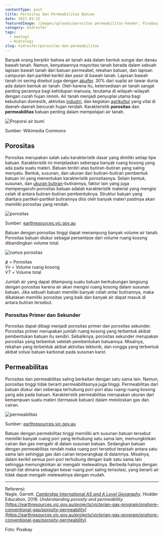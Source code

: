 ```yaml
---
contentType: post
title: Porositas dan Permeabilitas Batuan
date: 2021-03-22
featuredImage: /images/uploads/porositas permeabilitas-header, Pixabay.jpg
category: Hidrosfer
tags:
  - Geologi
  - Hidrologi
slug: hidrosfer/porositas-dan-permeabilitas
---
```


Banyak orang berpikir bahwa air tanah ada dalam bentuk sungai dan danau bawah tanah. Namun, kenyataannya mayoritas tanah berada dalam sebuah lapisan bawah tanah dari batuan permeabel, rekahan batuan, dan lapisan campuran dari partikel kerikil dan pasir di bawah tanah. Lapisan bawah tanah ini sering disebut juga dengan [akuifer](https://supergeografi.com/hidrosfer/akuifer/). 30% dari suplai air tawar dunia ada dalam bentuk air tanah. Oleh karena itu, ketersediaan air tanah sangat penting perannya bagi kehidupan manusia, terutama di wilayah-wilayah dengan curah hujan minim. Air tanah menjadi penyuplai utama bagi kebutuhan domestik, aktivitas [industri](https://supergeografi.com/antroposfer/sektor-industri/), dan kegiatan [agrikultur](https://supergeografi.com/biosfer/agrikultur/) yang vital di daerah-daerah bercurah hujan rendah. Karakteristik **porositas** dan **permeabilitas** batuan penting dalam mempelajari air tanah.

![Proporsi air bumi](images/uploads/image.png)

Sumber: Wikimedia Commons

## **Porositas**

Porositas merupakan salah satu karakteristik dasar yang dimiliki setiap tipe batuan. Karakteristik ini menjelaskan seberapa banyak ruang kosong yang ada pada suatu materi. Batuan terdiri atas butiran-butiran yang saling menyatu. Bentuk, susunan, dan ukuran dari butiran-butiran pembentuk batuan ini yang menentukan karakteristik porositasnya. Selain bentuk, susunan, dan [ukuran butiran](https://supergeografi.com/litosfer/skala-wentworth/)\-butirannya, faktor lain yang juga mempengaruhi porositas batuan adalah karakteristik material yang mengisi celah di antara butiran-butiran pembentuknya. Struktur batuan yang diantara partikel-partikel butirannya diisi oleh banyak materi pastinya akan memiliki porositas yang rendah.

![porositas](images/uploads/porosity.gif)

Sumber: [earthresources.vic.gov.au](http://earthresources.vic.gov.au/)

Batuan dengan porositas tinggi dapat menampung banyak volume air tanah. Porositas batuan diukur sebagai persentase dari volume ruang kosong dibandingkan volume total.

![rumus porositas](https://supergeografi.com/wp-content/uploads/2021/03/porosity.svg)

_ϕ_ = Porositas  
_Vv_ = Volume ruang kosong  
_VT_ = Volume total

Jumlah air yang dapat ditampung suatu batuan berhubungan langsung dengan porositas karena air akan mengisi ruang kosong dalam susunan batuan. Jika sebuah batuan memiliki banyak celah antar butirannya, maka dikatakan memiliki porositas yang baik dan banyak air dapat masuk di antara butiran tersebut.

### Porositas Primer dan Sekunder

Porositas dapat dibagi menjadi porositas primer dan porositas sekunder. Porositas primer merupakan jumlah ruang kosong yang terbentuk akibat pembentukan batuan itu sendiri. Sebaliknya, porositas sekunder merupakan porositas yang terbentuk setelah pembentukan batuannya. Misalnya, rekahan yang terbentuk akibat aktivitas tektonik, dan rongga yang terbentuk akibat solusi batuan karbonat pada susunan karst.

## **Permeabilitas**

Porositas dan permeabilitas saling berkaitan dengan satu sama lain. Namun, porositas tinggi tidak berarti permeabilitasnya juga tinggi. Permeabilitas dari batuan diukur dari seberapa terhubung pori-pori atau ruang-ruang kosong yang ada pada batuan. Karakteristik permeabilitas merupakan ukuran dari kemampuan suatu materi (termasuk batuan) dalam meloloskan gas dan cairan.

![permeabilitas](images/uploads/permeability.gif)

Sumber: [earthresources.vic.gov.au](http://earthresources.vic.gov.au/)

Batuan dengan permebilitas tinggi memiliki arti susunan batuan tersebut memiliki banyak ruang pori yang terhubung satu sama lain, memungkinkan cairan dan gas mengalir di dalam susunan batuan. Sedangkan batuan dengan permeabilitas rendah maka ruang pori tersebut terpisah antara satu sama lain sehingga gas dan cairan terperangkap di dalamnya. Misalnya, dalam kerikil semua pori-pori terhubung dengan baik satu sama lain sehingga memungkinkan air mengalir melewatinya. Berbeda halnya dengan tanah liat dimana sebagian besar ruang pori saling terisolasi, yang berarti air tidak dapat mengalir melewatinya dengan mudah.

* * *

Referensi:  
Nagle, Garrett. _[Cambridge International AS and A Level Geography](https://amzn.to/2zslj9e)_. Hodder Education, 2016. 
_Understanding porosity and permeability._ [https://earthresources.vic.gov.au/projects/victorian-gas-program/onshore-conventional-gas/porosity-permeability](https://earthresources.vic.gov.au/projects/victorian-gas-program/onshore-conventional-gas/porosity-permeability)

Foto: Pixabay

